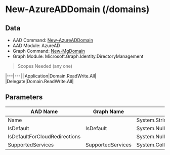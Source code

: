 # New-AzureADDomain (/domains)

## Data

+ AAD Command: [New-AzureADDomain](https://docs.microsoft.com/en-us/powershell/module/AzureAD/New-AzureADDomain)
+ AAD Module: AzureAD
+ Graph Command: [New-MgDomain](https://docs.microsoft.com/en-us/powershell/module/Microsoft.Graph.Identity.DirectoryManagement/New-MgDomain)
+ Graph Module: Microsoft.Graph.Identity.DirectoryManagement

> Scopes Needed (any one)

|---|---|
|Application|Domain.ReadWrite.All|
|Delegate|Domain.ReadWrite.All|

## Parameters

|AAD Name|Graph Name|AAD Type|Graph Type|Infos|
|---|---|---|---|---|
|Name||System.String|||
|IsDefault|IsDefault|System.Nullable/System.Boolean|System.Management.Automation.SwitchParameter||
|IsDefaultForCloudRedirections||System.Nullable/System.Boolean|||
|SupportedServices|SupportedServices|System.Collections.Generic.List/System.String|System.String[]||

